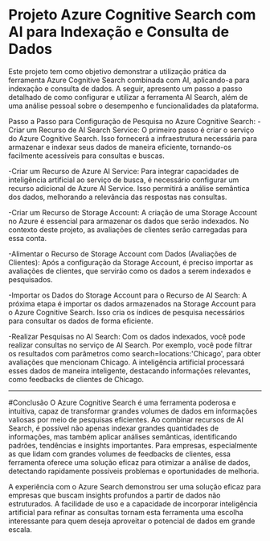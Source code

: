 # Projeto Azure Cognitive Search com AI para Indexação e Consulta de Dados

Este projeto tem como objetivo demonstrar a utilização prática da ferramenta Azure Cognitive Search combinada com AI, aplicando-a para indexação e consulta de dados. A seguir, apresento um passo a passo detalhado de como configurar e utilizar a ferramenta AI Search, além de uma análise pessoal sobre o desempenho e funcionalidades da plataforma.

Passo a Passo para Configuração de Pesquisa no Azure Cognitive Search:
-Criar um Recurso de AI Search Service: O primeiro passo é criar o serviço do Azure Cognitive Search. Isso fornecerá a infraestrutura necessária para armazenar e indexar seus dados de maneira eficiente, tornando-os facilmente acessíveis para consultas e buscas.

-Criar um Recurso de Azure AI Service: Para integrar capacidades de inteligência artificial ao serviço de busca, é necessário configurar um recurso adicional de Azure AI Service. Isso permitirá a análise semântica dos dados, melhorando a relevância das respostas nas consultas.

-Criar um Recurso de Storage Account: A criação de uma Storage Account no Azure é essencial para armazenar os dados que serão indexados. No contexto deste projeto, as avaliações de clientes serão carregadas para essa conta.

-Alimentar o Recurso de Storage Account com Dados (Avaliações de Clientes): Após a configuração da Storage Account, é preciso importar as avaliações de clientes, que servirão como os dados a serem indexados e pesquisados.

-Importar os Dados do Storage Account para o Recurso de AI Search: A próxima etapa é importar os dados armazenados na Storage Account para o Azure Cognitive Search. Isso cria os índices de pesquisa necessários para consultar os dados de forma eficiente.

-Realizar Pesquisas no AI Search: Com os dados indexados, você pode realizar consultas no serviço de AI Search. Por exemplo, você pode filtrar os resultados com parâmetros como search=locations:'Chicago', para obter avaliações que mencionam Chicago. A inteligência artificial processará esses dados de maneira inteligente, destacando informações relevantes, como feedbacks de clientes de Chicago.
_____________________________________________________________________________________________________________________________________________________________________________________________________________________________________________________________________________________________________________________________________________________________________________
#Conclusão
O Azure Cognitive Search é uma ferramenta poderosa e intuitiva, capaz de transformar grandes volumes de dados em informações valiosas por meio de pesquisas eficientes. Ao combinar recursos de AI Search, é possível não apenas indexar grandes quantidades de informações, mas também aplicar análises semânticas, identificando padrões, tendências e insights importantes. Para empresas, especialmente as que lidam com grandes volumes de feedbacks de clientes, essa ferramenta oferece uma solução eficaz para otimizar a análise de dados, detectando rapidamente possíveis problemas e oportunidades de melhoria.

A experiência com o Azure Search demonstrou ser uma solução eficaz para empresas que buscam insights profundos a partir de dados não estruturados. A facilidade de uso e a capacidade de incorporar inteligência artificial para refinar as consultas tornam esta ferramenta uma escolha interessante para quem deseja aproveitar o potencial de dados em grande escala.
